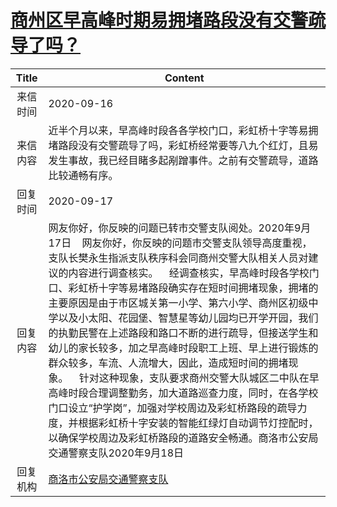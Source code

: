 # [商州区早高峰时期易拥堵路段没有交警疏导了吗？](http://www.shangluo.gov.cn/zmhd/ldxxxx.jsp?urltype=leadermail.LeaderMailContentUrl&wbtreeid=1112&leadermailid=6459)

| Title |                                                                                                                                                                                                                    Content                                                                                                                                                                                                                    |
|:-----:|-----------------------------------------------------------------------------------------------------------------------------------------------------------------------------------------------------------------------------------------------------------------------------------------------------------------------------------------------------------------------------------------------------------------------------------------------|
| 来信时间  | 2020-09-16                                                                                                                                                                                                                                                                                                                                                                                                                                    |
| 来信内容  | 近半个月以来，早高峰时段各各学校门口，彩虹桥十字等易拥堵路段没有交警疏导了吗，彩虹桥经常要等八九个红灯，且易发生事故，我已经目睹多起剐蹭事件。之前有交警疏导，道路比较通畅有序。                                                                                                                                                                                                                                                                                                                                                      |
| 回复时间  | 2020-09-17                                                                                                                                                                                                                                                                                                                                                                                                                                    |
| 回复内容  | 网友你好，你反映的问题已转市交警支队阅处。2020年9月17日    网友你好，你反映的问题市交警支队领导高度重视，支队长樊永生指派支队秩序科会同商州交警大队相关人员对建议的内容进行调查核实。    经调查核实，早高峰时段各学校门口、彩虹桥十字等易堵路段确实存在短时间拥堵现象，拥堵的主要原因是由于市区城关第一小学、第六小学、商州区初级中学以及小太阳、花园堡、智慧星等幼儿园均已开学开园，我们的执勤民警在上述路段和路口不断的进行疏导，但接送学生和幼儿的家长较多，加之早高峰时段职工上班、早上进行锻炼的群众较多，车流、人流增大，因此，造成短时间的拥堵现象。    针对这种现象，支队要求商州交警大队城区二中队在早高峰时段合理调整勤务，加大道路巡查力度，同时，在各学校门口设立“护学岗”，加强对学校周边及彩虹桥路段的疏导力度，并根据彩虹桥十字安装的智能红绿灯自动调节灯控配时，以确保学校周边及彩虹桥路段的道路安全畅通。商洛市公安局交通警察支队2020年9月18日 |
| 回复机构  | [商洛市公安局交通警察支队](../../category/agencies/商洛市公安局交通警察支队.md)                                                                                                                                                                                                                                                                                                                                                                                       |